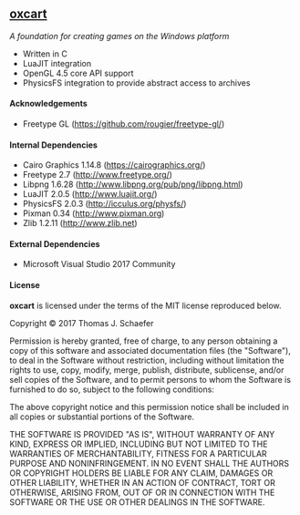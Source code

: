 ## [oxcart](https://github.com/schaetj/oxcart/)

*A foundation for creating games on the Windows platform*

  * Written in C
  * LuaJIT integration
  * OpenGL 4.5 core API support
  * PhysicsFS integration to provide abstract access to archives

#### Acknowledgements

  * Freetype GL (https://github.com/rougier/freetype-gl/)

#### Internal Dependencies

  * Cairo Graphics 1.14.8 (https://cairographics.org/)
  * Freetype 2.7 (http://www.freetype.org/)
  * Libpng 1.6.28 (http://www.libpng.org/pub/png/libpng.html)
  * LuaJIT 2.0.5 (http://www.luajit.org/)
  * PhysicsFS 2.0.3 (http://icculus.org/physfs/)
  * Pixman 0.34 (http://www.pixman.org)
  * Zlib 1.2.11 (http://www.zlib.net)

#### External Dependencies

  * Microsoft Visual Studio 2017 Community

#### License

**oxcart** is licensed under the terms of the MIT license reproduced below.

Copyright © 2017 Thomas J. Schaefer

Permission is hereby granted, free of charge, to any person obtaining a copy of
this software and associated documentation files (the "Software"), to deal in
the Software without restriction, including without limitation the rights to
use, copy, modify, merge, publish, distribute, sublicense, and/or sell copies of
the Software, and to permit persons to whom the Software is furnished to do so,
subject to the following conditions:

The above copyright notice and this permission notice shall be included in all
copies or substantial portions of the Software.

THE SOFTWARE IS PROVIDED "AS IS", WITHOUT WARRANTY OF ANY KIND, EXPRESS OR
IMPLIED, INCLUDING BUT NOT LIMITED TO THE WARRANTIES OF MERCHANTABILITY, FITNESS
FOR A PARTICULAR PURPOSE AND NONINFRINGEMENT. IN NO EVENT SHALL THE AUTHORS OR
COPYRIGHT HOLDERS BE LIABLE FOR ANY CLAIM, DAMAGES OR OTHER LIABILITY, WHETHER
IN AN ACTION OF CONTRACT, TORT OR OTHERWISE, ARISING FROM, OUT OF OR IN
CONNECTION WITH THE SOFTWARE OR THE USE OR OTHER DEALINGS IN THE SOFTWARE.
